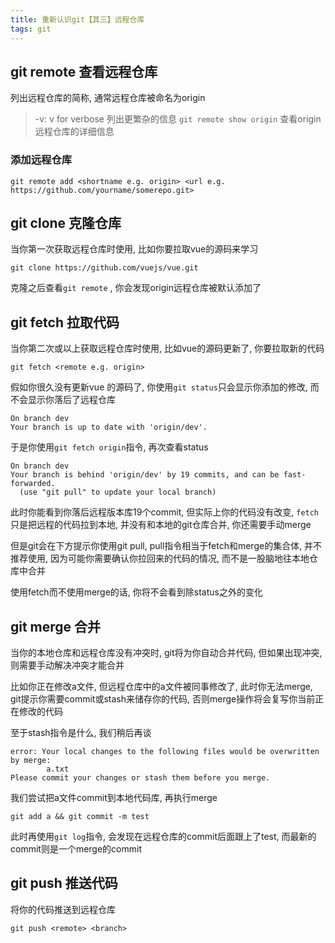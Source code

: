 ```yaml
---
title: 重新认识git【其三】远程仓库
tags: git
---
```

## git remote 查看远程仓库
列出远程仓库的简称, 通常远程仓库被命名为origin
> -v: v for verbose 列出更繁杂的信息
> `git remote show origin` 查看origin远程仓库的详细信息
### 添加远程仓库
```shell script
git remote add <shortname e.g. origin> <url e.g. https://github.com/yourname/somerepo.git>
```

## git clone 克隆仓库
当你第一次获取远程仓库时使用, 比如你要拉取vue的源码来学习
```shell script
git clone https://github.com/vuejs/vue.git
```
克隆之后查看`git remote` , 你会发现origin远程仓库被默认添加了

## git fetch 拉取代码
当你第二次或以上获取远程仓库时使用, 比如vue的源码更新了, 你要拉取新的代码
```shell script
git fetch <remote e.g. origin>
```

假如你很久没有更新vue 的源码了, 你使用`git status`只会显示你添加的修改, 而不会显示你落后了远程仓库
```shell script
On branch dev
Your branch is up to date with 'origin/dev'.
```

于是你使用`git fetch origin`指令, 再次查看status
```shell script
On branch dev
Your branch is behind 'origin/dev' by 19 commits, and can be fast-forwarded.
  (use "git pull" to update your local branch)
```
此时你能看到你落后远程版本库19个commit, 但实际上你的代码没有改变, `fetch`只是把远程的代码拉到本地, 并没有和本地的git仓库合并, 你还需要手动merge

但是git会在下方提示你使用git pull, pull指令相当于fetch和merge的集合体, 并不推荐使用, 因为可能你需要确认你拉回来的代码的情况, 而不是一股脑地往本地仓库中合并

使用fetch而不使用merge的话, 你将不会看到除status之外的变化

## git merge 合并
当你的本地仓库和远程仓库没有冲突时, git将为你自动合并代码, 但如果出现冲突, 则需要手动解决冲突才能合并

比如你正在修改a文件, 但远程仓库中的a文件被同事修改了, 此时你无法merge, git提示你需要commit或stash来储存你的代码, 否则merge操作将会复写你当前正在修改的代码

至于stash指令是什么, 我们稍后再谈
```shell script
error: Your local changes to the following files would be overwritten by merge:
        a.txt
Please commit your changes or stash them before you merge.
```
我们尝试把a文件commit到本地代码库, 再执行merge
```shell script
git add a && git commit -m test
```

此时再使用`git log`指令, 会发现在远程仓库的commit后面跟上了test, 而最新的commit则是一个merge的commit
## git push 推送代码
将你的代码推送到远程仓库
```shell script
git push <remote> <branch>
```
